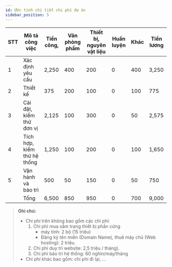 ```yaml
---
id: Ước tính chi tiết chi phí dự án
sidebar_position: 5
---
```


| STT | Mô tả công việc             | Tiền công, | Văn phòng phẩm | Thiết bị, nguyên vật liệu | Huấn luyện | Khác | Tiền lương |
| --- | --------------------------- | ---------- | -------------- | ------------------------- | ---------- | ---- | ---------- |
| 1   | Xác định yêu cầu            | 2,250      | 400            | 200                       | 0          | 400  | 3,250      |
| 2   | Thiết kế                    | 375        | 200            | 100                       | 0          | 100  | 775        |
| 3   | Cài đặt, kiểm thử đơn vị    | 2,125      | 100            | 300                       | 0          | 50   | 2,575      |
| 4   | Tích hợp, kiểm thử hệ thống | 1,250      | 100            | 200                       | 0          | 100  | 1,650      |
| 5   | Vận hành và bảo trì         | 500        | 50             | 150                       | 0          | 50   | 750        |
|     | Tổng                        | 6,500      | 850            | 950                       | 0          | 700  | 9,000      |

> **Ghi chú:**
>
> - Chi phí trên không bao gồm các chi phí:
>   1. Chi phí mua sắm trang thiết bị phần cứng
>      - máy tính: 2 bộ (15 triệu)
>      - Đăng ký tên miền (Domain Name), thuê máy chủ (Web hosting): 2 triệu.
>   2. Chi phí duy trì website: 2,5 triệu / tháng).
>   3. Chi phí bảo trì hệ thống: 60 nghìn/máy/tháng
> - Chi phí khác bao gồm: chi phí đi lại, …
